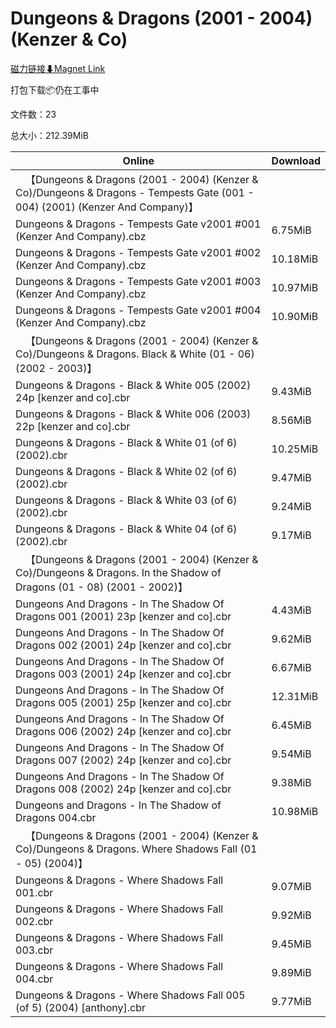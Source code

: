 # Dungeons & Dragons (2001 - 2004) (Kenzer & Co)

[磁力链接⬇Magnet Link](magnet:?xt=urn:btih:7593c2b1260d23a3baf702b5e983227cd4a32680&dn=Dungeons%20%26%20Dragons%20%282001%20-%202004%29%20%28Kenzer%20%26%20Co%29)

打包下载📦仍在工事中

文件数：23

总大小：212.39MiB

Online | Download
--- | ---
&emsp;【Dungeons & Dragons (2001 - 2004) (Kenzer & Co)/Dungeons & Dragons - Tempests Gate (001 - 004) (2001)  (Kenzer And Company)】 | 
Dungeons & Dragons - Tempests Gate v2001 #001 (Kenzer And Company).cbz | 6.75MiB
Dungeons & Dragons - Tempests Gate v2001 #002 (Kenzer And Company).cbz | 10.18MiB
Dungeons & Dragons - Tempests Gate v2001 #003 (Kenzer And Company).cbz | 10.97MiB
Dungeons & Dragons - Tempests Gate v2001 #004 (Kenzer And Company).cbz | 10.90MiB
&emsp;【Dungeons & Dragons (2001 - 2004) (Kenzer & Co)/Dungeons & Dragons. Black & White (01 - 06) (2002 - 2003)】 | 
Dungeons & Dragons - Black & White 005 (2002) 24p \[kenzer and co\].cbr | 9.43MiB
Dungeons & Dragons - Black & White 006 (2003) 22p \[kenzer and co\].cbr | 8.56MiB
Dungeons & Dragons - Black & White 01 (of 6) (2002).cbr | 10.25MiB
Dungeons & Dragons - Black & White 02 (of 6) (2002).cbr | 9.47MiB
Dungeons & Dragons - Black & White 03 (of 6) (2002).cbr | 9.24MiB
Dungeons & Dragons - Black & White 04 (of 6) (2002).cbr | 9.17MiB
&emsp;【Dungeons & Dragons (2001 - 2004) (Kenzer & Co)/Dungeons & Dragons. In the Shadow of Dragons (01 - 08) (2001 - 2002)】 | 
Dungeons And Dragons - In The Shadow Of Dragons 001 (2001) 23p \[kenzer and co\].cbr | 4.43MiB
Dungeons And Dragons - In The Shadow Of Dragons 002 (2001) 24p \[kenzer and co\].cbr | 9.62MiB
Dungeons And Dragons - In The Shadow Of Dragons 003 (2001) 24p \[kenzer and co\].cbr | 6.67MiB
Dungeons And Dragons - In The Shadow Of Dragons 005 (2001) 25p \[kenzer and co\].cbr | 12.31MiB
Dungeons And Dragons - In The Shadow Of Dragons 006 (2002) 24p \[kenzer and co\].cbr | 6.45MiB
Dungeons And Dragons - In The Shadow Of Dragons 007 (2002) 24p \[kenzer and co\].cbr | 9.54MiB
Dungeons And Dragons - In The Shadow Of Dragons 008 (2002) 24p \[kenzer and co\].cbr | 9.38MiB
Dungeons and Dragons - In The Shadow of Dragons 004.cbr | 10.98MiB
&emsp;【Dungeons & Dragons (2001 - 2004) (Kenzer & Co)/Dungeons & Dragons. Where Shadows Fall (01 - 05) (2004)】 | 
Dungeons & Dragons - Where Shadows Fall 001.cbr | 9.07MiB
Dungeons & Dragons - Where Shadows Fall 002.cbr | 9.92MiB
Dungeons & Dragons - Where Shadows Fall 003.cbr | 9.45MiB
Dungeons & Dragons - Where Shadows Fall 004.cbr | 9.89MiB
Dungeons & Dragons - Where Shadows Fall 005 (of 5) (2004) \[anthony\].cbr | 9.77MiB